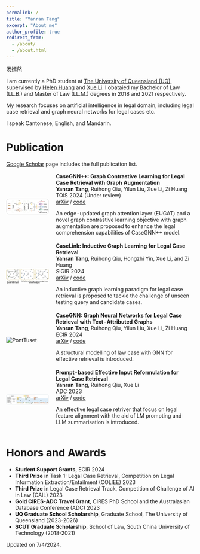 ```yaml
---
permalink: /
title: "Yanran Tang"
excerpt: "About me"
author_profile: true
redirect_from: 
  - /about/
  - /about.html
---
```

汤嫣然

I am currently a PhD student at <a href="https://www.uq.edu.au" target="_blank"> The University of Queensland (UQ)</a>, supervised by <a href="http://staff.itee.uq.edu.au/huang/" target="_blank"> Helen Huang</a> and <a href="https://researchers.uq.edu.au/researcher/973" target="_blank"> Xue Li</a>. I obataied my Bachelor of Law (LL.B.) and Master of Law (LL.M.) degrees in 2018 and 2021 respectively.

My research focuses on artificial intelligence in legal domain, including legal case retrieval and graph neural networks for legal cases etc.

I speak Cantonese, English, and Mandarin.

Publication
=====
<a href="https://scholar.google.com.au/citations?user=KmR5XoQAAAAJ&hl=en" target="_blank">Google Scholar</a> page includes the full publication list.
<style>
td, th {
   border: none!important;
}
</style>

<table style="width:100%;border:0px;border-spacing:0px;border-collapse:separate;margin-right:auto;margin-left:auto;font-size:1em;"><tbody>
          <tr>
            <td style="padding:0 12px 0 0;width:25%;vertical-align:middle">
              <img src="../images/CaseGNN++.jpg" alt="PontTuset" width="200" style="border-style: none">
            </td>
            <td width="75%" valign="middle">
              <strong>CaseGNN++: Graph Contrastive Learning for Legal Case Retrieval with Graph Augmentation</strong>
              <br>
              <strong>Yanran Tang</strong>, Ruihong Qiu, Yilun Liu, Xue Li, Zi Huang
              <br>
              TOIS 2024 (Under review)
              <br>
              <a href="https://arxiv.org/abs/2405.11791" target="_blank">arXiv</a> /
              <a href="https://github.com/yanran-tang/CaseGNN" target="_blank">code</a>
              <p></p>
              <p></p>
              <p>
                An edge-updated graph attention layer (EUGAT) and a novel graph contrastive learning objective with graph augmentation are proposed to enhance the legal comprehension capabilities of CaseGNN++ model.
              </p>
            </td>
          </tr>
          <tr>
            <td style="padding:0 12px 0 0;width:25%;vertical-align:middle">
              <img src="../images/caselink.jpg" alt="PontTuset" width="200" style="border-style: none">
            </td>
            <td width="75%" valign="middle">
              <strong>CaseLink: Inductive Graph Learning for Legal Case Retrieval</strong>
              <br>
              <strong>Yanran Tang</strong>, Ruihong Qiu, Hongzhi Yin, Xue Li, and Zi Huang
              <br>
              SIGIR 2024
              <br>
              <a href="https://arxiv.org/abs/2403.17780" target="_blank">arXiv</a> /
              <a href="https://github.com/yanran-tang/CaseLink" target="_blank">code</a>
              <p></p>
              <p></p>
              <p>
                An inductive graph learning paradigm for legal case retrieval is proposed to tackle the challenge of unseen testing query and candidate cases.
              </p>
            </td>
          </tr>
          <tr>
            <td style="padding:0 12px 0 0;width:25%;vertical-align:middle">
              <img src="../images/casegnn.jpg" alt="PontTuset" width="200" style="border-style: none">
            </td>
            <td width="75%" valign="middle">
              <strong>CaseGNN: Graph Neural Networks for Legal Case Retrieval with Text-Attributed Graphs</strong>
              <br>
              <strong>Yanran Tang</strong>, Ruihong Qiu, Yilun Liu, Xue Li, Zi Huang
              <br>
              ECIR 2024
              <br>
              <a href="https://arxiv.org/abs/2312.11229" target="_blank">arXiv</a> /
              <a href="https://github.com/yanran-tang/CaseGNN" target="_blank">code</a>
              <p></p>
              <p></p>
              <p>
                A structural modelling of law case with GNN for effective retrieval is introduced.
              </p>
            </td>
          </tr>
          <tr>
            <td style="padding:0 12px 0 0;width:25%;vertical-align:middle">
              <img src="../images/PromptCase.jpg" alt="PontTuset" width="200" style="border-style: none">
            </td>
            <td width="75%" valign="middle">
              <strong>Prompt-based Effective Input Reformulation for Legal Case Retrieval</strong>
              <br>
              <strong>Yanran Tang</strong>, Ruihong Qiu, Xue Li
              <br>
              ADC 2023
              <br>
              <a href="https://arxiv.org/abs/2309.02962" target="_blank">arXiv</a> /
              <a href="https://github.com/yanran-tang/PromptCase" target="_blank">code</a>
              <p></p>
              <p></p>
              <p>
                An effective legal case retriver that focus on legal feature alignment with the aid of LM prompting and LLM summarisation is introduced.
              </p>
            </td>
          </tr>

</tbody>
</table>

Honors and Awards
=====
* **Student Support Grants**, ECIR 2024
* **Third Prize** in Task 1: Legal Case Retrieval, Competition on Legal Information Extraction/Entailment (COLIEE) 2023
* **Third Prize** in Legal Case Retrieval Track, Competition of Challenge of AI in Law (CAIL) 2023
* **Gold CIRES-ADC Travel Grant**, CIRES PhD School and the Australasian Database Conference (ADC) 2023
* **UQ Graduate School Scholarship**, Graduate School, The University of Queensland (2023-2026)
* **SCUT Graduate Scholarship**, School of Law, South China University of Technology (2018-2021)

Updated on 7/4/2024.

<a href="https://clustrmaps.com/site/19s77" style='display:none'><img src="//www.clustrmaps.com/map_v2.png?d=Tw7Q8kLeNymu7TJ95nz0DUJimmzCD4OCbzDHoJdERuY&cl=ffffff"></a>
